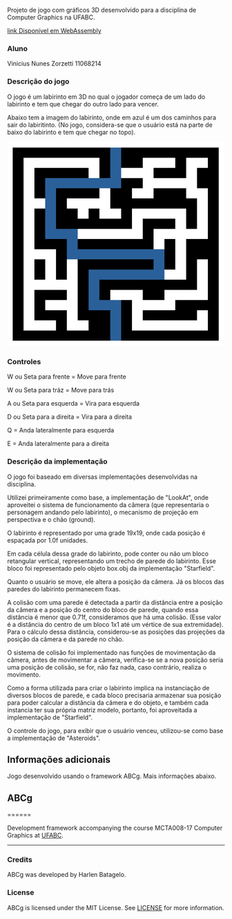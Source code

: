 Projeto de jogo com gráficos 3D desenvolvido para a disciplina de Computer Graphics na UFABC.

[link Disponível em WebAssembly](https://vinszrt.github.io/automatic-sniffle/public/)

### Aluno

Vinicius Nunes Zorzetti
11068214

### Descrição do jogo

O jogo é um labirinto em 3D no qual o jogador começa de um lado do labirinto e tem que chegar do outro lado para vencer.

Abaixo tem a imagem do labirinto, onde em azul é um dos caminhos para sair do labiritinto. (No jogo, considera-se que o usuário está na parte de baixo do labirinto e tem que chegar no topo).

![alt Labirinto](public/maze.png "Maze")

### Controles

W ou Seta para frente = Move para frente

W ou Seta para tráz = Move para trás

A ou Seta para esquerda = Vira para esquerda

D ou Seta para a direita = Vira para a direita

Q = Anda lateralmente para esquerda

E = Anda lateralmente para a direita

### Descrição da implementação

O jogo foi baseado em diversas implementações desenvolvidas na disciplina.

Utilizei primeiramente como base, a implementação de "LookAt", onde aproveitei o sistema de funcionamento da câmera (que representaria o personagem andando pelo labirinto), o mecanismo de projeção em perspectiva e o chão (ground).

O labirinto é representado por uma grade 19x19, onde cada posição é espaçada por 1.0f unidades.

Em cada célula dessa grade do labirinto, pode conter ou não um bloco retangular vertical, representando um trecho de parede do labirinto. Esse bloco foi representado pelo objeto box.obj da implementação "Starfield".

Quanto o usuário se move, ele altera a posição da câmera. Já os blocos das paredes do labirinto permanecem fixas.

A colisão com uma parede é detectada a partir da distância entre a posição da câmera e a posição do centro do bloco de parede, quando essa distância é menor que 0.71f, consideramos que há uma colisão. (Esse valor é a distância do centro de um bloco 1x1 até um vértice de sua extremidade). Para o cálculo dessa distância, considerou-se as posições das projeções da posição da câmera e da parede no chão.

O sistema de colisão foi implementado nas funções de movimentação da câmera, antes de movimentar a câmera, verifica-se se a nova posição seria uma posição de colisão, se for, não faz nada, caso contrário, realiza o movimento.

Como a forma utilizada para criar o labirinto implica na instanciação de diversos blocos de parede, e cada bloco precisaria armazenar sua posição para poder calcular a distância da câmera e do objeto, e também cada instancia ter sua própria matriz modelo, portanto, foi aproveitada a implementação de "Starfield".

O controle do jogo, para exibir que o usuário venceu, utilizou-se como base a implementação de "Asteroids".

## Informações adicionais

Jogo desenvolvido usando o framework ABCg. Mais informações abaixo.

## ABCg

======

Development framework accompanying the course MCTA008-17 Computer Graphics at [UFABC](https://www.ufabc.edu.br/).

---

### Credits

ABCg was developed by Harlen Batagelo.

### License

ABCg is licensed under the MIT License. See [LICENSE](https://github.com/hbatagelo/abcg/blob/main/LICENSE) for more information.
